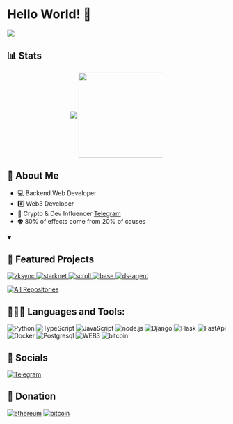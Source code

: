 # Hello World! 👋


![](https://komarev.com/ghpvc/?username=czbag&color=blue&style=flat)

## 📊 Stats
<div align="center">
<p align="center">
    <img align="center" src="https://github-readme-stats.vercel.app/api?username=czbag&show_icons=true&hide_border=true&title_color=4ad5ff&amp&icon_color=8133ff&amp&text_color=FFFFFF&amp&bg_color=090909&count_private=true&include_all_commits=true"/>
    <img align="center" height="195px" src="https://github-readme-stats.vercel.app/api/top-langs/?username=czbag&text_color=4ad5ff&bg_color=090909&title_color=4ad5ff&langs_count=15&layout=compact&hide_border=true" />
</p>
</div>

## 🚀 About Me

- 💻 Backend Web Developer
- #️⃣ Web3 Developer
- 🌟 Crypto & Dev Influencer [Telegram](https://t.me/sybilwave)
- 👽 80% of effects come from 20% of causes

<details open> 
  <summary><h2>📘 Featured Projects</h2></summary>
  <p align="left">
    <a href="https://github.com/czbag/zksync">
      <img src="https://github-readme-stats.vercel.app/api/pin/?username=czbag&repo=zksync&bg_color=090909&title_color=4ad5ff&text_color=FFFFFF&icon_color=FFFFFF&hide_border=true&show_owner=true&description_lines_count=2" alt="zksync">
    </a>
    <a href="https://github.com/czbag/starknet">
      <img src="https://github-readme-stats.vercel.app/api/pin/?username=czbag&repo=starknet&bg_color=090909&title_color=4ad5ff&text_color=FFFFFF&icon_color=FFFFFF&hide_border=true&show_owner=true&description_lines_count=2" alt="starknet">
    </a>
    <a href="https://github.com/czbag/scroll">
      <img src="https://github-readme-stats.vercel.app/api/pin/?username=czbag&repo=scroll&bg_color=090909&title_color=4ad5ff&text_color=FFFFFF&icon_color=FFFFFF&hide_border=true&show_owner=true&description_lines_count=2" alt="scroll">
    </a>
    <a href="https://github.com/czbag/base">
      <img src="https://github-readme-stats.vercel.app/api/pin/?username=czbag&repo=base&bg_color=090909&title_color=4ad5ff&text_color=FFFFFF&icon_color=FFFFFF&hide_border=true&show_owner=true&description_lines_count=2" alt="base">
    </a>
    <a href="https://github.com/czbag/ds-agent">
      <img src="https://github-readme-stats.vercel.app/api/pin/?username=czbag&repo=ds-agent&bg_color=090909&title_color=4ad5ff&text_color=FFFFFF&icon_color=FFFFFF&hide_border=true&show_owner=true&description_lines_count=2" alt="ds-agent">
    </a>
  </p>

  <a href="https://github.com/czbag?tab=repositories&sort=stargazers">
    <img alt="All Repositories" title="All Repositories" src="https://custom-icon-badges.demolab.com/badge/-Click%20Here%20For%20All%20My%20Repos-000000?style=for-the-badge&logoColor=white&logo=repo"/>
  </a>
</details>

 ## 👨🏻‍💻 Languages and Tools:
![Python](https://img.shields.io/badge/-python-090909?style=for-the-badge&logo=python)
![TypeScript](https://img.shields.io/badge/-TypeScript-090909?style=for-the-badge&logo=TypeScript)
![JavaScript](https://img.shields.io/badge/-JavaScript-090909?style=for-the-badge&logo=JavaScript)
![node.js](https://img.shields.io/badge/-node.js-090909?style=for-the-badge&logo=node.js)
![Django](https://img.shields.io/badge/-django-090909?style=for-the-badge&logo=django)
![Flask](https://img.shields.io/badge/-flask-090909?style=for-the-badge&logo=flask)
![FastApi](https://img.shields.io/badge/-fastapi-090909?style=for-the-badge&logo=fastapi)
![Docker](https://img.shields.io/badge/-docker-090909?style=for-the-badge&logo=docker)
![Postgresql](https://img.shields.io/badge/-postgresql-090909?style=for-the-badge&logo=postgresql)
![WEB3](https://img.shields.io/badge/-web3-090909?style=for-the-badge&logo=ethereum)
![bitcoin](https://img.shields.io/badge/-bitcoin-090909?style=for-the-badge&logo=bitcoin)
 
## 🔗 Socials
[![Telegram](https://img.shields.io/badge/-Telegram-090909?style=for-the-badge&logo=telegram)](https://t.me/sybilwave)

## 🎁 Donation
[![ethereum](https://img.shields.io/badge/-ERC20-090909?style=for-the-badge&logo=ethereum)](https://debank.com/profile/0x00000b0ddce0bfda4531542ad1f2f5fad7b9cde9)
[![bitcoin](https://img.shields.io/badge/-bitcoin-090909?style=for-the-badge&logo=bitcoin)](https://mempool.space/address/bc1p0mhv0d3ywqja49gnzhusxmxxkzhn4zhew6k6z4rn0gjcytluhkhq3uhq5z)
